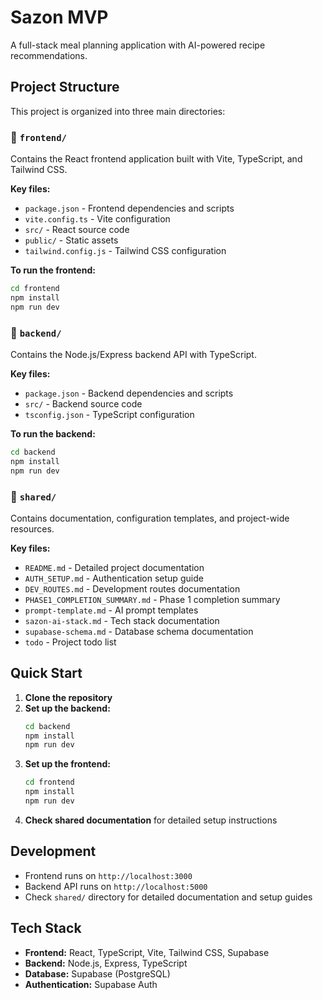 # Sazon MVP

A full-stack meal planning application with AI-powered recipe recommendations.

## Project Structure

This project is organized into three main directories:

### 📁 `frontend/`
Contains the React frontend application built with Vite, TypeScript, and Tailwind CSS.

**Key files:**
- `package.json` - Frontend dependencies and scripts
- `vite.config.ts` - Vite configuration
- `src/` - React source code
- `public/` - Static assets
- `tailwind.config.js` - Tailwind CSS configuration

**To run the frontend:**
```bash
cd frontend
npm install
npm run dev
```

### 📁 `backend/`
Contains the Node.js/Express backend API with TypeScript.

**Key files:**
- `package.json` - Backend dependencies and scripts
- `src/` - Backend source code
- `tsconfig.json` - TypeScript configuration

**To run the backend:**
```bash
cd backend
npm install
npm run dev
```

### 📁 `shared/`
Contains documentation, configuration templates, and project-wide resources.

**Key files:**
- `README.md` - Detailed project documentation
- `AUTH_SETUP.md` - Authentication setup guide
- `DEV_ROUTES.md` - Development routes documentation
- `PHASE1_COMPLETION_SUMMARY.md` - Phase 1 completion summary
- `prompt-template.md` - AI prompt templates
- `sazon-ai-stack.md` - Tech stack documentation
- `supabase-schema.md` - Database schema documentation
- `todo` - Project todo list

## Quick Start

1. **Clone the repository**
2. **Set up the backend:**
   ```bash
   cd backend
   npm install
   npm run dev
   ```
3. **Set up the frontend:**
   ```bash
   cd frontend
   npm install
   npm run dev
   ```
4. **Check shared documentation** for detailed setup instructions

## Development

- Frontend runs on `http://localhost:3000`
- Backend API runs on `http://localhost:5000`
- Check `shared/` directory for detailed documentation and setup guides

## Tech Stack

- **Frontend:** React, TypeScript, Vite, Tailwind CSS, Supabase
- **Backend:** Node.js, Express, TypeScript
- **Database:** Supabase (PostgreSQL)
- **Authentication:** Supabase Auth 